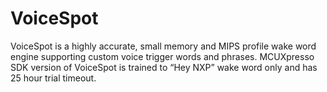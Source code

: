 # VoiceSpot

VoiceSpot is a highly accurate, small memory and MIPS profile wake word engine supporting custom voice trigger words and phrases. MCUXpresso SDK version of VoiceSpot is trained to “Hey NXP” wake word only and has 25 hour trial timeout.

